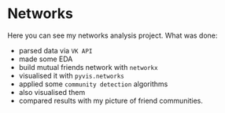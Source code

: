 # Networks

Here you can see my networks analysis project. What was done:
* parsed data via `VK API`
* made some EDA
* build mutual friends network with `networkx`
* visualised it with `pyvis.networks`
* applied some `community detection` algorithms
* also visualised them
* compared results with my picture of friend communities. 
